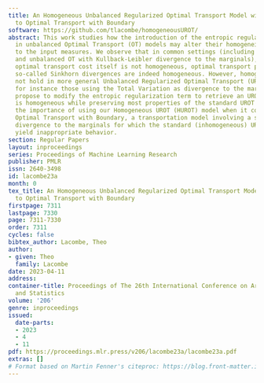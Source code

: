```yaml
---
title: An Homogeneous Unbalanced Regularized Optimal Transport Model with Applications
  to Optimal Transport with Boundary
software: https://github.com/tlacombe/homogeneousUROT/
abstract: This work studies how the introduction of the entropic regularization term
  in unbalanced Optimal Transport (OT) models may alter their homogeneity with respect
  to the input measures. We observe that in common settings (including balanced OT
  and unbalanced OT with Kullback-Leibler divergence to the marginals), although the
  optimal transport cost itself is not homogeneous, optimal transport plans and the
  so-called Sinkhorn divergences are indeed homogeneous. However, homogeneity does
  not hold in more general Unbalanced Regularized Optimal Transport (UROT) models,
  for instance those using the Total Variation as divergence to the marginals. We
  propose to modify the entropic regularization term to retrieve an UROT model that
  is homogeneous while preserving most properties of the standard UROT model. We showcase
  the importance of using our Homogeneous UROT (HUROT) model when it comes to regularize
  Optimal Transport with Boundary, a transportation model involving a spatially varying
  divergence to the marginals for which the standard (inhomogeneous) UROT model would
  yield inappropriate behavior.
section: Regular Papers
layout: inproceedings
series: Proceedings of Machine Learning Research
publisher: PMLR
issn: 2640-3498
id: lacombe23a
month: 0
tex_title: An Homogeneous Unbalanced Regularized Optimal Transport Model with Applications
  to Optimal Transport with Boundary
firstpage: 7311
lastpage: 7330
page: 7311-7330
order: 7311
cycles: false
bibtex_author: Lacombe, Theo
author:
- given: Theo
  family: Lacombe
date: 2023-04-11
address:
container-title: Proceedings of The 26th International Conference on Artificial Intelligence
  and Statistics
volume: '206'
genre: inproceedings
issued:
  date-parts:
  - 2023
  - 4
  - 11
pdf: https://proceedings.mlr.press/v206/lacombe23a/lacombe23a.pdf
extras: []
# Format based on Martin Fenner's citeproc: https://blog.front-matter.io/posts/citeproc-yaml-for-bibliographies/
---
```

